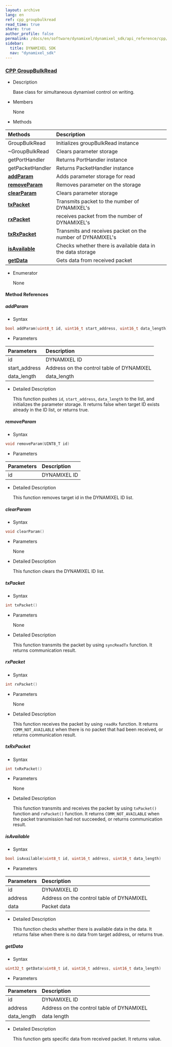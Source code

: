 ```yaml
---
layout: archive
lang: en
ref: cpp_groupbulkread
read_time: true
share: true
author_profile: false
permalink: /docs/en/software/dynamixel/dynamixel_sdk/api_reference/cpp/cpp_groupbulkread/
sidebar:
  title: DYNAMIXEL SDK
  nav: "dynamixel_sdk"
---
```


<div style="counter-reset: h1 6"></div>
<div style="counter-reset: h2 2"></div>
<div style="counter-reset: h3 10"></div>

<!--[dummy Header 1]>
  <h1 id="api-reference"><a href="#api-reference">API Reference</a></h1>
  <h2 id="cpp"><a href="#cpp">CPP</a></h2>
<![end dummy Header 1]-->

### [CPP GroupBulkRead](#cpp-groupbulkread)

- Description

  Base class for simultaneous dynamixel control on writing.

- Members

  None


- Methods

| Methods                         | Description                                                |
|:--------------------------------|:-----------------------------------------------------------|
| GroupBulkRead                   | Initializes groupBulkRead instance                         |
| ~GroupBulkRead                  | Clears parameter storage                                   |
| getPortHandler                  | Returns PortHandler instance                               |
| getPacketHandler                | Returns PacketHandler instance                             |
| **[addParam](#addparam)**       | Adds parameter storage for read                            |
| **[removeParam](#removeparam)** | Removes parameter on the storage                           |
| **[clearParam](#clearparam)**   | Clears parameter storage                                   |
| **[txPacket](#txpacket)**       | Transmits packet to the number of DYNAMIXEL's               |
| **[rxPacket](#rxpacket)**       | receives packet from the number of DYNAMIXEL's              |
| **[txRxPacket](#txrxpacket)**   | Transmits and receives packet on the number of DYNAMIXEL's  |
| **[isAvailable](#isavailable)** | Checks whether there is available data in the data storage |
| **[getData](#getdata)**         | Gets data from received packet                             |


- Enumerator

  None

#### Method References

##### addParam
- Syntax
``` cpp
bool addParam(uint8_t id, uint16_t start_address, uint16_t data_length)
```
- Parameters

| Parameters    | Description                                |
|:--------------|:-------------------------------------------|
| id            | DYNAMIXEL ID                               |
| start_address | Address on the control table of DYNAMIXEL| |
| data_length   | data_length                                |

- Detailed Description

   This function pushes `id`, `start_address`, `data_length` to the list, and initializes the parameter storage. It returns false when target ID exists already in the ID list, or returns true.


##### removeParam
- Syntax
``` cpp
void removeParam(UINT8_T id)
```
- Parameters

| Parameters | Description  |
|:-----------|:-------------|
| id         | DYNAMIXEL ID |

- Detailed Description

   This function removes target id in the DYNAMIXEL ID list.


##### clearParam
- Syntax
``` cpp
void clearParam()
```
- Parameters

   None

- Detailed Description

   This function clears the DYNAMIXEL ID list.


##### txPacket
- Syntax
``` cpp
int txPacket()
```
- Parameters

   None

- Detailed Description

   This function transmits the packet by using `syncReadTx` function. It returns communication result.


##### rxPacket
- Syntax
``` cpp
int rxPacket()
```
- Parameters

   None

- Detailed Description

   This function receives the packet by using `readRx` function. It returns `COMM_NOT_AVAILABLE` when there is no packet that had been received, or returns communication result.


##### txRxPacket
- Syntax
``` cpp
int txRxPacket()
```
- Parameters

   None

- Detailed Description

   This function transmits and receives the packet by using `txPacket()` function and `rxPacket()` function. It returns `COMM_NOT_AVAILABLE` when the packet transmission had not succeeded, or returns communication result.

##### isAvailable
- Syntax
``` cpp
bool isAvailable(uint8_t id, uint16_t address, uint16_t data_length)

```
- Parameters

| Parameters | Description                               |
|:-----------|:------------------------------------------|
| id         | DYNAMIXEL ID                              |
| address    | Address on the control table of DYNAMIXEL |
| data       | Packet data                               |


- Detailed Description

   This function checks whether there is available data in the data. It returns false when there is no data from target address, or returns true.

##### getData
- Syntax
``` cpp
uint32_t getData(uint8_t id, uint16_t address, uint16_t data_length)
```
- Parameters

| Parameters  | Description                               |
|:------------|:------------------------------------------|
| id          | DYNAMIXEL ID                              |
| address     | Address on the control table of DYNAMIXEL |
| data_length | data length                               |


- Detailed Description

   This function gets specific data from received packet. It returns value.
